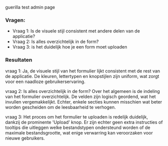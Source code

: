 guerilla test admin page

### Vragen:

-   Vraag 1: Is de visuele stijl consistent met andere delen van de applicatie?
-   Vraag 2: Is alles overzichtelijk in de form?
-   Vraag 3: is het duidelijk hoe je een form moet uploaden

### Resultaten

vraag 1: Ja, de visuele stijl van het formulier lijkt consistent met de rest van de applicatie. De kleuren, lettertypen en knopstijlen zijn uniform, wat zorgt voor een naadloze gebruikerservaring.

vraag 2: Is alles overzichtelijk in de form?
Over het algemeen is de indeling van het formulier overzichtelijk. De velden zijn logisch geordend, wat het invullen vergemakkelijkt. Echter, enkele secties kunnen misschien wat beter worden gescheiden om de leesbaarheid te verhogen.

vraag 3: Het proces om het formulier te uploaden is redelijk duidelijk, dankzij de prominente 'Upload' knop. Er zijn echter geen extra instructies of tooltips die uitleggen welke bestandstypen ondersteund worden of de maximale bestandsgrootte, wat enige verwarring kan veroorzaken voor nieuwe gebruikers.
